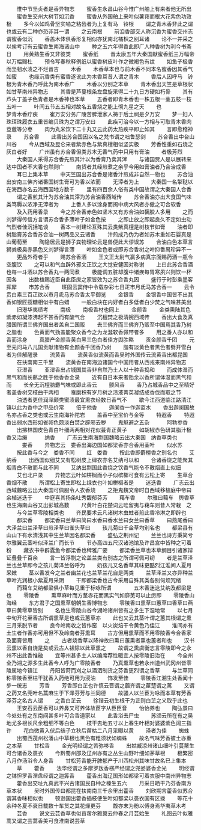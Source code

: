 <!-- { "loadSidebar": true } -->
　　惟中节坚贞者是香异物志
　　蜜香生永昌山谷今惟广州舶上有来者他无所出
　　蜜香生交州大树节如沉香
　　蜜香从外国舶上来叶似薯蓣而根大花紫色功效极
　　多今以如鸡骨坚实啮之粘齿者为上复有马　铃根
　　谓之青木香非此之谓也或云有二种亦恐非耳一谓
　　之云南根
　　前洎香部交人称沉香为蜜香交州志谓蜜香似沉
　　香盖木体俱香形复相似亦犹南北橘枳之别耳诸
　　论不一并采之以俟考订有云蜜香生南海诸山中
　　种之五六年得香此即广人种香树为利今书斋日
　　用黄熟生香又非彼类
　　蜜香纸
　　晋太康五年大秦国献蜜香纸三万幅帝以万幅赐杜
　　预令写春秋释例纸以蜜香树皮叶作之微褐色有纹
　　如鱼子极香而坚韧水渍之不烂晋吉
　　木香
　　木香草本也与前木香不同本名蜜香因其香气如蜜
　　也缘沉香类有蜜香遂讹此为木香耳昔人谓之青木
　　香后人因呼马　铃根为青木香乃呼此为南木香广
　　木香以分别之本草
　　青木香出天竺是草根状如甘草南州异物志
　　其香是芦蔓根条左盘旋采得二十九日方硬如朽骨
　　其有芦头丁盖子色青者是木香神也本草
　　五香者即青木香也一株五根一茎五枝一枝五叶一
　　叶间五节五五相对故名五香烧之能上彻九星之天
　　也　　　　
　　梦青木香疗疾
　　崔万安分务广陵苦脾泄家人祷于后土祠是夕万安
　　梦一妇人珠珥珠履衣五重皆编贝珠为之谓万安曰
　　此疾可治今以一方相与可取青木香肉荳蔻等分枣
　　肉为丸米饮下二十丸又云此药太热疾平即止如其
　　言即愈稽神录
　　苏合香
　　此香出苏合国因以名之梵书谓之咄鲁瑟剑
　　苏合香出中台山川谷
　　今从西域及昆仑来者紫赤色与紫真檀相似坚实极
　　芳香性重如石烧之灰白者好
　　广州虽有苏合香但类苏木无香气药中只用有膏油
　　者极芳烈
　　大秦国人采得苏合香先煎其汁以为香膏乃卖其滓
　　与诸国贾人是以展转来达中国者不大香也然则广
　　南货者其经煎煮之余乎今用如膏油者乃合治成香
　　耳巳上集本草
　　中天竺国出苏合香是诸香汁煎成非自然一物也
　　苏合油出安南三佛齐诸番国树生膏可为香以浓而
　　无滓者为上
　　大秦国一名掣鞑以在海西亦名云海西国地方数千
　　里有四百余人俗有类中国故谓之大秦国人合香
　　谓之香煎其汁为苏合油其滓为苏合油香西域传
　　苏合香油亦出大食国气味类笃耨以浓净无滓者为
　　上番人多以涂身而闽中病大风者亦傲之可合软香
　　及入药用香录
　　今之苏合香赤色如坚木又有苏合油如黐胶人多用
　　之而刘梦得传信方言谓苏合香多薄叶子如金色按
　　之即止放之即起良久不定如虫动气烈者佳沉括笔谈
　　香本一树建论互殊其云类紫真檀是树枝节如膏
　　油者即树脂膏苏合香苏合油一树两品又云诸香
　　汁煎成乃伪为者如苏木重如石婴真是山葡萄至
　　陶隐居云是狮子粪物理论云是兽便此大谬误苏
　　合油白色本草言狮粪极臭赤黑色又刘梦得言薄
　　叶如金色者或即苏合香树之叶抑番禺珍异不一
　　更品外奇者乎
　　赐苏合香酒
　　王文正太尉气赢多病真宗面赐药酒一瓶令空腹饮
　　之可以和气血辟外邪文正饮之大觉安健因对称谢
　　上曰此苏合香酒也每一斗酒以苏合香丸一两同煮
　　极能调五脏却腹中诸疾每胃寒夙兴则饮一杯因各
　　出数榼赐近臣自此臣庶之家皆效为之苏合香丸因
　　盛行于时彭乘墨客挥犀
　　市苏合香
　　班固云窦侍中令载杂彩七日疋市月氐马苏合香一
　　云令贲白素三百疋欲以市月氐马苏合香太平御览
　　金银香
　　金银香中国皆不出其香如银匠揽糖相似中有白蜡
　　一般白块在内好者白多低者白少焚之气味甚美出
　　旧港华夷绩考
　　南极
　　南极香材也同上
　　金颜香
　　金类熏陆其色紫赤如凝漆沸起不甚香而有酸气合
　　沉檀焚之极清婉西域传
　　香出大食及真腊国所谓三佛齐国出者盖自二国贩
　　去三佛齐而三佛齐乃贩至中国焉其香乃树之脂也
　　色黄而气劲盖能聚众香今之为龙涎软香佩带者多
　　用之番人亦以和香而涂身
　　真腊产金颜香黄白黑三色白者佳方舆胜略
　　贡金颜香千团
　　元至元问马八儿国贡献诸物有金颜香千团香乃树
　　脂有淡黄色者黑色者劈开雪白者为佳解醒录
　　流黄香
　　流黄香似流黄而香吴时外国传云流黄香出都昆国
　　在扶南南三千里
　　流黄香在南海边诸国今中国用者从西戎来南州异物志
　　亚湿香
　　亚湿香出占城国其香非自然乃土人以十种香捣和
　　而成体湿而黑气和而长爇之胜于他香香金录
　　近有自日本来者贻余以香所谓体湿而黑气和而
　　长全无沉檀脑麝气味或即此香云
　　颤风香
　　香乃占城香品中之至精好者盖香树交枝曲干两相
　　戛磨积有岁月树之渍液菁英凝结成香伐而取之节
　　油透者更佳润泽颇类蜜渍最宜熏衣经数日香气不
　　歇今江西道临江路清江镇以此为香中之甲品价常
　　倍于他香
　　迦阑香一作迦蓝水
　　香出迦阑国故名亦占香之类也或云生南海补陀岩
　　盖香中至宝价与金等
　　特遐香
　　特遐香出弱水西形如雀卵色颇淡白焚之辟邪去秽
　　鬼魅避之五杂　
　　阿勃参香
　　出拂林国皮色青白叶细两两相对花似蔓青正黄子
　　如胡椒赤色研其脂汁极香又治癞
　　　纳香
　　广志云生南海剽国魏略云出大秦国　纳香草类也
　　　娄香
　　异物志云　娄香出海边国如都梁香亦合香用茎叶
　　似水苏
　　按此香与今之　娄香不同
　　红　娄香
　　按此香即麝檀香之别名也
　　艾纳香
　　出西国似细艾又有松树皮上绿衣亦名艾纳可以和
　　合诸香烧之能聚其烟青白不散而与此不同
　　艾纳出剽国此香烧之饮香气能令不散烟直上似细
　　艾也北户录
　　异物志云叶如栟榈而小子似槟榔可食有云松上寄
　　生草合香烟不散
　　所谓松上寄生即松上绿衣也叶如栟榈者是
　　迷迭香
　　广志云出西域魏略云出大秦国可佩服令人衣香烧
　　之拒鬼魏文帝时自西域移植庭中帝曰余植迷迭于
　　中庭喜其扬条吐秀馥郁芬芳
　　藒车香
　　尔雅曰藒车　舆香草也生海南山谷又出彭城高数
　　尺黄叶白花楚词云畦留夷与藒车则昔人常栽　之
　　与今兰草零陵相类也
　　齐民要术云凡诸树木虫蛀者煎此香冷淋之即辟也
　　都梁香
　　都梁香曰兰草曰简曰水香曰香水兰曰女兰曰香草
　　曰燕尾香曰大泽兰曰兰泽草曰煎泽草曰雀头草曰
　　孩儿菊曰千金草均别名也
　　都梁县有山山下有水清浅其中生兰草因名都梁香
　　盛弘之荆州记
　　兰兰也诗方秉简兮尔雅翼云茎叶似泽兰广而长节
　　节赤高四五尺汉诸池馆及许昌宫中皆种之可着粉
　　藏衣书中辟蠹鱼今都梁香也稗雅广要
　　都梁香兰草也本草纲目引诸家辩证叠叠千百余
　　言一皆浮剽之论盖兰类有别古之所谓可佩可纫
　　者是兰草泽兰也兰草即今之孩儿菊泽兰俗呼为
　　奶孩儿又名香草其味更酷烈江淮间人夏月采嫩
　　茎以香发今之兰者幽兰花也兰草兰花自是两类
　　兰草泽兰又亦异种兰草叶光润根小紫夏月采阴
　　干即都梁香也古今采用自殊其类各别何烦冗绪
　　而藒车艾纳都梁俱小草每见重于标咏所谓　　
　　五木香迷迭艾纳及都梁是也
　　零陵香
　　熏草麻叶而方茎赤花而黑实气如靡芜可以止疠即
　　零陵香山海经
　　东方君子之国熏草朝朝生香博物志
　　零陵香曰熏草曰蕙草曰香草曰燕草曰黄零草皆别
　　名也生零陵山谷今湖岭诸州皆有之多生下湿地常
　　以七月中旬开花至香古所谓熏草是也或云蕙草亦
　　此也又云其茎叶谓之蕙其根谓之熏三月采脱节者
　　良今岭南收之皆作窑　以火炭焙干令黄色乃佳江
　　淮间亦有土生者作香亦可用但不及岭南者芬熏耳
　　古方但用熏草而不用零陵香今合香家及面膏皆用
　　之
　　古者烧香草以降神故曰熏曰蕙熏者熏也蕙者和也
　　汉书云熏以香自烧是矣或云古人袚除以此草熏之
　　故谓之熏虞衡志言零陵即今之永州不出此香惟融
　　宜等州甚多土人以编席荐性暖宜人按零陵旧治在
　　今全州全乃湘之源多生此香今人呼为广零陵香者
　　乃真熏草也若永州道州武冈州皆零陵属地今镇江
　　丹阳皆莳而刈之以酒洒制货之芬香更烈谓之香草
　　与兰草同称零陵香至枯干犹香入药绝可用为浸油
　　饰发至佳
　　零陵香江湘生处香闻十步一统志
　　芳香
　　芳香即白芷也许慎云晋谓之虈齐谓之茞楚谓之蓠
　　又谓之药又名莞叶名蒿麻生于下泽芬芳与兰同德
　　故骚人以兰茞为咏而本草有芳香泽芬之名古人谓
　　之香白芷云
　　徐锴云初生根干为芷则白芷之义取乎此也
　　王安石云茞香可以养鼻又可养体故茞字从臣臣音
　　怡怡养也
　　陶弘景曰今处处有之东南间甚多叶可合香道家以
　　此香浴去尸虫
　　苏颂云所在有之吴地尤多根长尺余粗细不等白色
　　枝干去地五寸以上春生叶相对婆婆紫色阔三指许
　　花白微黄入伏后结子立秋后苗枯二八月采曝以黄
　　泽者为佳
　　蜘蛛
　　出蜀西茂州松潘山中草根也黑色有粗须状如蜘蛛
　　故名气味芳香彼土亦重之本草
　　甘松香
　　金光明经谓之苦弥哆香
　　出姑臧凉州诸山细叶引蔓藂生可合诸香及裛衣
　　今黔蜀州邵及辽州亦有之丛生山野叶细如茅草根
　　极繁密八月作汤浴令人身香
　　甘松芳香能开脾郁产于川西松州其味甘故名巳上集本
　　草
　　藿香
　　法华经谓之多摩罗跋香楞严经谓之兜娄婆香金光
　　明经谓之钵怛罗香涅盘经谓之迦筭香
　　藿香出海辽国形如都梁可着衣服中南州异物志
　　藿香出交址九真武平兴古诸国民自种之榛生五六
　　月采日晒干乃芬香南方草本状
　　吴时外国传曰都昆在扶南南三千余里出藿香
　　刘欣期言藿香似苏合谓其香味相似也
　　顿逊国出藿香插枝便生叶如都梁以裛衣国有区拨
　　等花十余种冬夏不衰日载数十车货之其花燥更芬
　　馥亦末为粉以傅身焉华夷草木考
　　芸香
　　说文云芸香草也似苜蓿尔雅翼云仲春之月芸始生
　　礼图云叶似雅蒿又谓之芸蒿香美可食淮南说芸草
